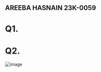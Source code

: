 ## AREEBA HASNAIN 23K-0059
# Q1.

# Q2. 
![image](https://github.com/areebahasnain/PfFall23/assets/142868074/26b550ec-a7a0-4ec1-95a8-81253ede0e2b)
